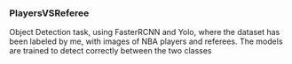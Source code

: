 ### PlayersVSReferee

Object Detection task, using FasterRCNN and Yolo, where the dataset has been labeled by me, with images of NBA players and referees. The models are trained to detect correctly between the two classes
